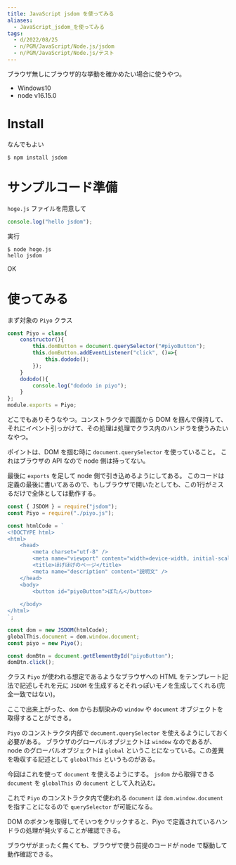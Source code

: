 ```yaml
---
title: JavaScript jsdom を使ってみる
aliases:
  - JavaScript_jsdom_を使ってみる
tags:
  - d/2022/08/25
  - n/PGM/JavaScript/Node.js/jsdom
  - n/PGM/JavaScript/Node.js/テスト
---
```



ブラウザ無しにブラウザ的な挙動を確かめたい場合に使うやつ。

- Windows10
- node v16.15.0

Install
================================================================================
なんでもよい

```
$ npm install jsdom
```


サンプルコード準備
================================================================================
`hoge.js` ファイルを用意して

```javascript
console.log("hello jsdom");
```

実行

```
$ node hoge.js
hello jsdom
```

OK


使ってみる
================================================================================

まず対象の `Piyo` クラス

```javascript
const Piyo = class{
    constructor(){
        this.domButton = document.querySelector("#piyoButton");
        this.domButton.addEventListener("click", ()=>{
            this.dododo();
        });
    }
    dododo(){
        console.log("dododo in piyo");
    }
};
module.exports = Piyo; 
```

どこでもありそうなやつ。コンストラクタで画面から DOM を掴んで保持して、それにイベント引っかけて、その処理は処理でクラス内のハンドラを使うみたいなやつ。

ポイントは、DOM を掴む時に `document.querySelector` を使っていること。
これはブラウザの API なので node 側は持ってない。

最後に `exports` を足して node 側で引き込めるようにしてある。
このコードは定義の最後に書いてあるので、もしブラウザで開いたとしても、この1行がミスるだけで全体としては動作する。


```javascript
const { JSDOM } = require("jsdom");
const Piyo = require("./piyo.js");

const htmlCode = `
<!DOCTYPE html>
<html>
    <head>
        <meta charset="utf-8" />
        <meta name="viewport" content="width=device-width, initial-scale=1, shrink-to-fit=no" />
        <title>ほげほげのページ</title>
        <meta name="description" content="説明文" />
    </head>
    <body>
        <button id="piyoButton">ぼたん</button>
 
    </body>
</html>
`;

const dom = new JSDOM(htmlCode);
globalThis.document = dom.window.document;
const piyo = new Piyo();

const domBtn = document.getElementById("piyoButton");
domBtn.click();
```


クラス `Piyo` が使われる想定であるようなブラウザへの HTML をテンプレート記法で記述しそれを元に `JSDOM` を生成するとそれっぽいモノを生成してくれる(完全一致ではない)。

ここで出来上がった、`dom` からお馴染みの `window` や `document` オブジェクトを取得することができる。

`Piyo` のコンストラクタ内部で `document.querySelector` を使えるようにしておく必要がある。
ブラウザのグローバルオブジェクトは `window` なのであるが、node のグローバルオブジェクトは `global` ということになっている。この差異を吸収する記述として `globalThis` というものがある。


今回はこれを使って `document` を使えるようにする。 `jsdom` から取得できる `document` を `globalThis` の `document` として入れ込む。

これで `Piyo` のコンストラクタ内で使われる `document` は `dom.window.document` を指すことになるので `querySelector` が可能になる。

DOM のボタンを取得してそいつをクリックすると、Piyo で定義されているハンドラの処理が発火することが確認できる。

ブラウザがまったく無くても、ブラウザで使う前提のコードが node で駆動して動作確認できる。







